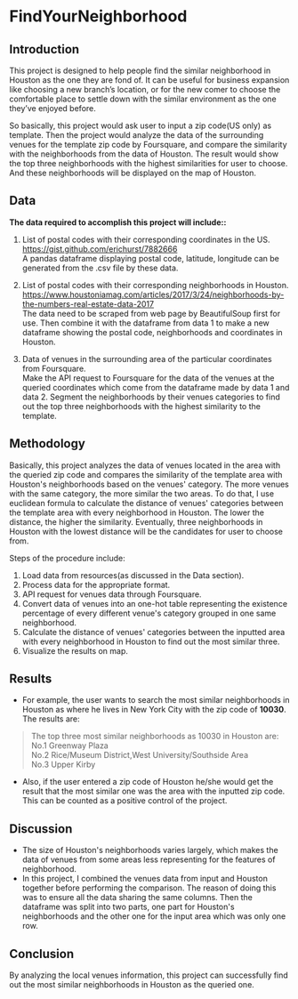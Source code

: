 # FindYourNeighborhood
## Introduction  
This project is designed to help people find the similar neighborhood in Houston as the one they are fond of. It can be useful for business expansion like choosing a new branch’s location, or for the new comer to choose the comfortable place to settle down with the similar environment as the one they’ve enjoyed before. 

So basically, this project would ask user to input a zip code(US only) as template. Then the project would analyze the data of the surrounding venues for the template zip code by Foursquare, and compare the similarity with the neighborhoods from the data of Houston. The result would show the top three neighborhoods with the highest similarities for user to choose. And these neighborhoods will be displayed on the map of Houston.  
## Data  
**The data required to accomplish this project will include::**  
1.  List of postal codes with their corresponding coordinates in the US. https://gist.github.com/erichurst/7882666  
    A pandas dataframe displaying postal code, latitude, longitude can be generated from the .csv file by these data.

2.	List of postal codes with their corresponding neighborhoods in Houston.  https://www.houstoniamag.com/articles/2017/3/24/neighborhoods-by-the-numbers-real-estate-data-2017  
    The data need to be scraped from web page by BeautifulSoup first for use. Then combine it with the dataframe from data 1 to make a new dataframe showing the postal code, neighborhoods and coordinates in Houston.

3.	Data of venues in the surrounding area of the particular coordinates from Foursquare.  
    Make the API request to Foursquare for the data of the venues at the queried coordinates which come from the dataframe made by data 1 and data 2. Segment the neighborhoods by their venues categories to find out the top three neighborhoods with the highest similarity to the template.  
## Methodology  
Basically, this project analyzes the data of venues located in the area with the queried zip code and compares the similarity of the template area with Houston's neighborhoods based on the venues' category. The more venues with the same category, the more similar the two areas. To do that, I use euclidean formula to calculate the distance of venues' categories between the template area with every neighborhood in Houston. The lower the distance, the higher the similarity. Eventually, three neighborhoods in Houston with the lowest distance will be the candidates for user to choose from.   

Steps of the procedure include:  
1.  Load data from resources(as discussed in the Data section).  
2.  Process data for the appropriate format.  
3.  API request for venues data through Foursquare.  
4.  Convert data of venues into an one-hot table representing the existence percentage of every different venue's category grouped in one same neighborhood.  
5.  Calculate the distance of venues' categories between the inputted area with every neighborhood in Houston to find out the most similar three.  
6.  Visualize the results on map.  
## Results  
*  For example, the user wants to search the most similar neighborhoods in Houston as where he lives in New York City with the zip code of **10030**. The results are:  
> The top three most similar neighborhoods as 10030 in Houston are:  
No.1 Greenway Plaza  
No.2 Rice/Museum District,West University/Southside Area  
No.3 Upper Kirby  

*  Also, if the user entered a zip code of Houston he/she would get the result that the most similar one was the area with the inputted zip code. This can be counted as a positive control of the project.

## Discussion  
*  The size of Houston's neighborhoods varies largely, which makes the data of venues from some areas less representing for the features of neighborhood.  
*  In this project, I combined the venues data from input and Houston together before performing the comparison. The reason of doing this was to ensure all the data sharing the same columns. Then the dataframe was split into two parts, one part for Houston's neighborhoods and the other one for the input area which was only one row.  

## Conclusion  
By analyzing the local venues information, this project can successfully find out the most similar neighborhoods in Houston as the queried one.  
